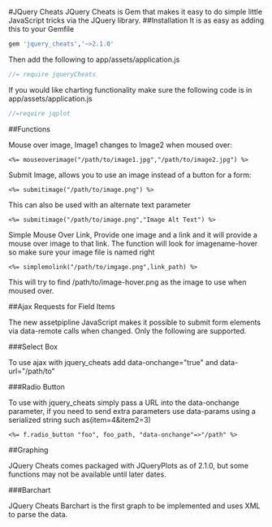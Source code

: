 #JQuery Cheats
JQuery Cheats is Gem that makes it easy to do simple little JavaScript tricks via the JQuery
library.
##Installation
It is as easy as adding this to your Gemfile

```ruby
gem 'jquery_cheats','~>2.1.0'
```

Then add the following to app/assets/application.js

```js
//= require jqueryCheats
```

If you would like charting functionality make sure the following code is in app/assets/application.js

```js
//=require jqplot
```

##Functions

Mouse over image, Image1 changes to Image2 when moused over:

```erb
<%= mouseoverimage("/path/to/image1.jpg","/path/to/image2.jpg") %>
```

Submit Image, allows you to use an image instead of a button for a form:

```erb
<%= submitimage("/path/to/image.png") %>
```

This can also be used with an alternate text parameter

```erb
<%= submitimage("/path/to/image.png","Image Alt Text") %>
```

Simple Mouse Over Link, Provide one image and a link and it will provide a mouse over image
to that link.  The function will look for imagename-hover so make sure your image file is named
right

```erb
<%= simplemolink("/path/to/imgage.png",link_path) %>
```
This will try to find /path/to/image-hover.png as the image to use when moused over.

##Ajax Requests for Field Items

The new assetpipline JavaScript makes it possible to submit form elements via data-remote calls when changed.  Only the following are supported.

###Select Box

To use ajax with jquery_cheats add data-onchange="true" and data-url="/path/to"

###Radio Button

To use with jquery_cheats simply pass a URL into the data-onchange parameter, if you need to send extra parameters use data-params using a serialized
string such as(item=4&item2=3)

```erb
<%= f.radio_button "foo", foo_path, "data-onchange"=>"/path" %>
```

##Graphing

JQuery Cheats comes packaged with JQueryPlots as of 2.1.0, but some functions may not be available until later dates.

###Barchart

JQuery Cheats Barchart is the first graph to be implemented and uses XML to parse the data.

